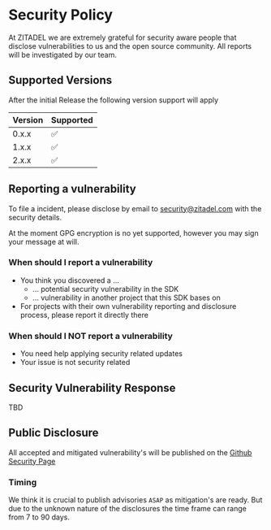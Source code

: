 # Security Policy

At ZITADEL we are extremely grateful for security aware people that disclose vulnerabilities to us and the open source community. All reports will be investigated by our team.

## Supported Versions

After the initial Release the following version support will apply

| Version | Supported          |
| ------- | ------------------ |
| 0.x.x   | :white_check_mark: |
| 1.x.x   | :white_check_mark: |
| 2.x.x   | :white_check_mark: |

## Reporting a vulnerability

To file a incident, please disclose by email to security@zitadel.com with the security details.

At the moment GPG encryption is no yet supported, however you may sign your message at will.

### When should I report a vulnerability

* You think you discovered a ...
  * ... potential security vulnerability in the SDK
  * ... vulnerability in another project that this SDK bases on
* For projects with their own vulnerability reporting and disclosure process, please report it directly there

### When should I NOT report a vulnerability

* You need help applying security related updates
* Your issue is not security related

## Security Vulnerability Response

TBD

## Public Disclosure

All accepted and mitigated vulnerability's will be published on the [Github Security Page](https://github.com/zitadel/zitadel-go/security/advisories)

### Timing

We think it is crucial to publish advisories `ASAP` as mitigation's are ready. But due to the unknown nature of the disclosures the time frame can range from 7 to 90 days.
